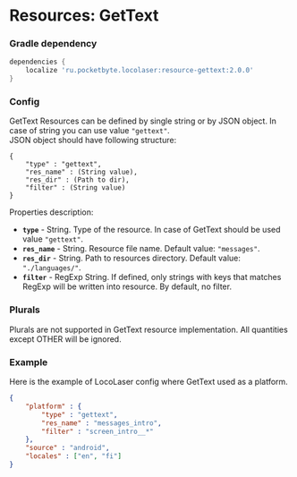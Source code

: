 # Resources: GetText

### Gradle dependency
```gradle
dependencies {
    localize 'ru.pocketbyte.locolaser:resource-gettext:2.0.0'
}
```

### Config
GetText Resources can be defined by single string or by JSON object. In case of string you can use value `"gettext"`.  
JSON object should have following structure:
```
{
    "type" : "gettext",
    "res_name" : (String value),
    "res_dir" : (Path to dir),
    "filter" : (String value)
}
```
Properties description:  
- **`type`** - String. Type of the resource. In case of GetText should be used value `"gettext"`.
- **`res_name`** - String. Resource file name. Default value: `"messages"`.
- **`res_dir`** - String. Path to resources directory. Default value: `"./languages/"`.
- **`filter`** - RegExp String. If defined, only strings with keys that matches RegExp will be written into resource.
  By default, no filter.

### Plurals
Plurals are not supported in GetText resource implementation. All quantities except OTHER will be ignored.

### Example
Here is the example of LocoLaser config where GetText used as a platform.
```json
{
    "platform" : {
        "type" : "gettext",
        "res_name" : "messages_intro",
        "filter" : "screen_intro__*"
    },
    "source" : "android",
    "locales" : ["en", "fi"]
}
```